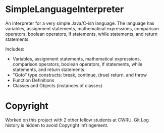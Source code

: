# SimpleLanguageInterpreter
An interpreter for a very simple Java/C-ish language. The language has variables, assignment statements, mathematical expressions, comparison operators, boolean operators, if statements, while statements, and return statements.

Includes:
- Variables, assignment statements, mathematical expressions, comparison operators, boolean operators, if statements, while statements, and return statements.
- "Goto" type constructs: break, continue, (true) return, and throw
- Function Definitions
- Classes and Objects (instances of classes)

# Copyright
Worked on this project with 2 other fellow students at CWRU. Git Log history is hidden to avoid Copyright infringement. 
